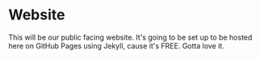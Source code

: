 # Website

This will be our public facing website. It's going to be set up to be hosted here on GitHub Pages using Jekyll, cause it's FREE. Gotta love it.
